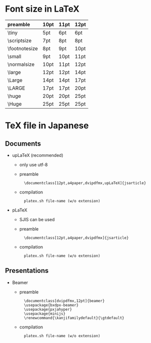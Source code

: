 # Font size in LaTeX
| preamble | 10pt | 11pt | 12pt |
|:---|:---|:---|:---|
| \tiny | 5pt | 6pt | 6pt |
| \scriptsize | 7pt | 8pt | 8pt |
| \footnotesize | 8pt | 9pt | 10pt |
| \small | 9pt | 10pt | 11pt |
| \normalsize | 10pt | 11pt | 12pt |
| \large | 12pt | 12pt | 14pt |
| \Large | 14pt | 14pt | 17pt |
| \LARGE | 17pt | 17pt | 20pt |
| \huge | 20pt | 20pt | 25pt |
| \Huge | 25pt | 25pt | 25pt |

# TeX file in Japanese
## Documents
- upLaTeX (recommended)
	- only use utf-8
	- preamble

			\documentclass[12pt,a4paper,dvipdfmx,upLaTeX]{jsarticle}

	- compilation

			platex.sh file-name (w/o extension)


- pLaTeX
	- SJIS can be used
	- preamble

			\documentclass[12pt,a4paper,dvipdfmx]{jsarticle}

	- compilation

			platex.sh file-name (w/o extension)


## Presentations
- Beamer
	- preamble

			\documentclass[dvipdfmx,12pt]{beamer}
			\usepackage{bxdpx-beamer}
			\usepackage{pxjahyper}
			\usepackage{minijs}
			\renewcommand{\kanjifamilydefault}{\gtdefault}

	- compilation

			platex.sh file-name (w/o extension)